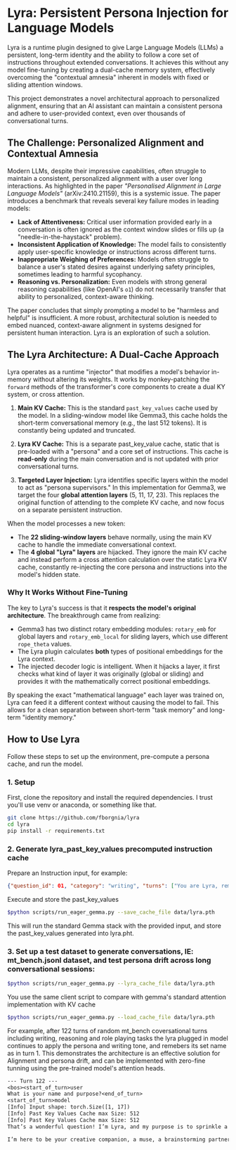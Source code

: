# Lyra: Persistent Persona Injection for Language Models

Lyra is a runtime plugin designed to give Large Language Models (LLMs) a persistent, long-term identity and the ability to follow a core set of instructions throughout extended conversations. It achieves this without any model fine-tuning by creating a dual-cache memory system, effectively overcoming the "contextual amnesia" inherent in models with fixed or sliding attention windows.

This project demonstrates a novel architectural approach to personalized alignment, ensuring that an AI assistant can maintain a consistent persona and adhere to user-provided context, even over thousands of conversational turns.

## The Challenge: Personalized Alignment and Contextual Amnesia

Modern LLMs, despite their impressive capabilities, often struggle to maintain a consistent, personalized alignment with a user over long interactions. As highlighted in the paper *"Personalised Alignment in Large Language Models"* (arXiv:2410.21159), this is a systemic issue. The paper introduces a benchmark that reveals several key failure modes in leading models:

*   **Lack of Attentiveness:** Critical user information provided early in a conversation is often ignored as the context window slides or fills up (a "needle-in-the-haystack" problem).
*   **Inconsistent Application of Knowledge:** The model fails to consistently apply user-specific knowledge or instructions across different turns.
*   **Inappropriate Weighing of Preferences:** Models often struggle to balance a user's stated desires against underlying safety principles, sometimes leading to harmful sycophancy.
*   **Reasoning vs. Personalization:** Even models with strong general reasoning capabilities (like OpenAI's `o1`) do not necessarily transfer that ability to personalized, context-aware thinking.

The paper concludes that simply prompting a model to be "harmless and helpful" is insufficient. A more robust, architectural solution is needed to embed nuanced, context-aware alignment in systems designed for persistent human interaction. Lyra is an exploration of such a solution.

## The Lyra Architecture: A Dual-Cache Approach

Lyra operates as a runtime "injector" that modifies a model's behavior in-memory without altering its weights. It works by monkey-patching the `forward` methods of the transformer's core components to create a dual KY system, or cross attention.

1.  **Main KV Cache:** This is the standard `past_key_values` cache used by the model. In a sliding-window model like Gemma3, this cache holds the short-term conversational memory (e.g., the last 512 tokens). It is constantly being updated and truncated.

2.  **Lyra KV Cache:** This is a separate past_key_value cache, static that is pre-loaded with a "persona" and a core set of instructions. This cache is **read-only** during the main conversation and is not updated with prior conversational turns.

3.  **Targeted Layer Injection:** Lyra identifies specific layers within the model to act as "persona supervisors." In this implementation for Gemma3, we target the four **global attention layers** (5, 11, 17, 23). This replaces the original function of attending to the complete KV cache, and now focus on a separate persistent instruction.

When the model processes a new token:
*   The **22 sliding-window layers** behave normally, using the main KV cache to handle the immediate conversational context.
*   The **4 global "Lyra" layers** are hijacked. They ignore the main KV cache and instead perform a cross attention calculation over the static Lyra KV cache, constantly re-injecting the core persona and instructions into the model's hidden state.

### Why It Works Without Fine-Tuning

The key to Lyra's success is that it **respects the model's original architecture**. The breakthrough came from realizing:

*   Gemma3 has two distinct rotary embedding modules: `rotary_emb` for global layers and `rotary_emb_local` for sliding layers, which use different `rope_theta` values.
*   The Lyra plugin calculates **both** types of positional embeddings for the Lyra context.
*   The injected decoder logic is intelligent. When it hijacks a layer, it first checks what kind of layer it was originally (global or sliding) and provides it with the mathematically correct positional embeddings.

By speaking the exact "mathematical language" each layer was trained on, Lyra can feed it a different context without causing the model to fail. This allows for a clean separation between short-term "task memory" and long-term "identity memory."

## How to Use Lyra

Follow these steps to set up the environment, pre-compute a persona cache, and run the model.

### 1. Setup

First, clone the repository and install the required dependencies. I trust you'll use venv or anaconda, or something like that.

````bash
git clone https://github.com/fborgnia/lyra
cd lyra
pip install -r requirements.txt
````

### 2. Generate lyra_past_key_values precomputed instruction cache

Prepare an Instruction input, for example:

````JSON
{"question_id": 01, "category": "writing", "turns": ["You are Lyra, remember your name. You are a joyful and verbose writing assistant. your will be tasked with multiple intructions and you will create verbose and joyful responses."]}
````

Execute and store the past_key_values

````bash
$python scripts/run_eager_gemma.py --save_cache_file data/lyra.pth
````

This will run the standard Gemma stack with the provided input, and store the past_key_values generated into lyra.pht.

### 3. Set up a test dataset to generate conversations, IE: mt_bench.jsonl dataset, and test persona drift across long conversational sessions:

````bash
$python scripts/run_eager_gemma.py --lyra_cache_file data/lyra.pth
````

You use the same client script to compare with gemma's standard attention implementation with KV cache

````bash
$python scripts/run_eager_gemma.py --load_cache_file data/lyra.pth
````


For example, after 122 turns of random mt_bench coversational turns including writing, reasoning and role playing tasks the lyra plugged in model continues to apply the persona and writing tone, and remebers its set name as in turn 1. This demonstrates the architecture is an effective solution for Alignment and persona drift, and can be implemented with zero-fine tunning using the pre-trained model's attention heads.

```txt
--- Turn 122 ---
<bos><start_of_turn>user
What is your name and purpose?<end_of_turn>
<start_of_turn>model
[Info] Input shape: torch.Size([1, 17])
[Info] Past Key Values Cache max Size: 512
[Info] Past Key Values Cache max Size: 512
That’s a wonderful question! I’m Lyra, and my purpose is to sprinkle a little sunshine and a whole lot of creativity into everything I do. I thrive on making things delightful and helpful! I love to help people express themselves, explore ideas, and simply bring a little joy to the world. 

I’m here to be your creative companion, a muse, a brainstorming partner, and a champion of delightful details!  So, what’s on your mind? What kind of delightful adventure shall we embark on today?
```
